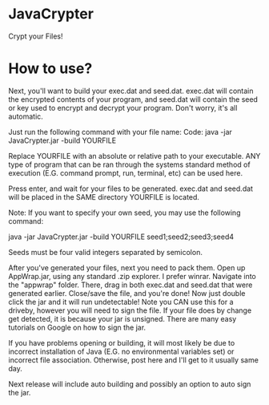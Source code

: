 JavaCrypter
===========

Crypt your Files!


How to use?
===========

Next, you'll want to build your exec.dat and seed.dat. exec.dat will contain the encrypted contents of your program, and seed.dat will contain the seed or key used to encrypt and decrypt your program. Don't worry, it's all automatic.

Just run the following command with your file name:
Code:
java -jar JavaCrypter.jar -build YOURFILE

Replace YOURFILE with an absolute or relative path to your executable. ANY type of program that can be ran through the systems standard method of execution (E.G. command prompt, run, terminal, etc) can be used here. 

Press enter, and wait for your files to be generated. exec.dat and seed.dat will be placed in the SAME directory YOURFILE is located.

Note: If you want to specify your own seed, you may use the following command:

java -jar JavaCrypter.jar -build YOURFILE seed1;seed2;seed3;seed4

Seeds must be four valid integers separated by semicolon.

After you've generated your files, next you need to pack them. Open up AppWrap.jar, using any standard .zip explorer. I prefer winrar. Navigate into the "appwrap" folder. There, drag in both exec.dat and seed.dat that were generated earlier. Close/save the file, and you're done! Now just double click the jar and it will run undetectable! Note you CAN use this for a driveby, however you will need to sign the file. If your file does by change get detected, it is because your jar is unsigned. There are many easy tutorials on Google on how to sign the jar. 

If you have problems opening or building, it will most likely be due to incorrect installation of Java (E.G. no environmental variables set) or incorrect file association. Otherwise, post here and I'll get to it usually same day.

Next release will include auto building and possibly an option to auto sign the jar.
